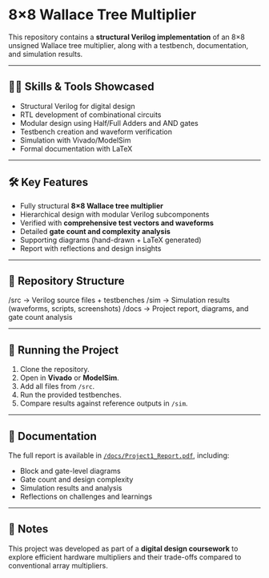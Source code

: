 # 8×8 Wallace Tree Multiplier  

This repository contains a **structural Verilog implementation** of an 8×8 unsigned Wallace tree multiplier, along with a testbench, documentation, and simulation results.  

---

## 👨‍💻 Skills & Tools Showcased  
- Structural Verilog for digital design  
- RTL development of combinational circuits  
- Modular design using Half/Full Adders and AND gates  
- Testbench creation and waveform verification  
- Simulation with Vivado/ModelSim  
- Formal documentation with LaTeX  

---

## 🛠️ Key Features  
- Fully structural **8×8 Wallace tree multiplier**  
- Hierarchical design with modular Verilog subcomponents  
- Verified with **comprehensive test vectors and waveforms**  
- Detailed **gate count and complexity analysis**  
- Supporting diagrams (hand-drawn + LaTeX generated)  
- Report with reflections and design insights  

---

## 📂 Repository Structure  
/src → Verilog source files + testbenches
/sim → Simulation results (waveforms, scripts, screenshots)
/docs → Project report, diagrams, and gate count analysis


---

## 🚦 Running the Project  
1. Clone the repository.  
2. Open in **Vivado** or **ModelSim**.  
3. Add all files from `/src`.  
4. Run the provided testbenches.  
5. Compare results against reference outputs in `/sim`.  

---

## 📝 Documentation  
The full report is available in [`/docs/Project1_Report.pdf`](./docs/Project1_Report.pdf), including:  
- Block and gate-level diagrams  
- Gate count and design complexity  
- Simulation results and analysis  
- Reflections on challenges and learnings  

---

## 📌 Notes  
This project was developed as part of a **digital design coursework** to explore efficient hardware multipliers and their trade-offs compared to conventional array multipliers.  
